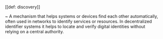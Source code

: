 [[def: discovery]]

~ A mechanism that helps systems or devices find each other automatically, often used in networks to identify services or resources. In decentralized identifier systems it helps to locate and verify digital identities without relying on a central authority.
